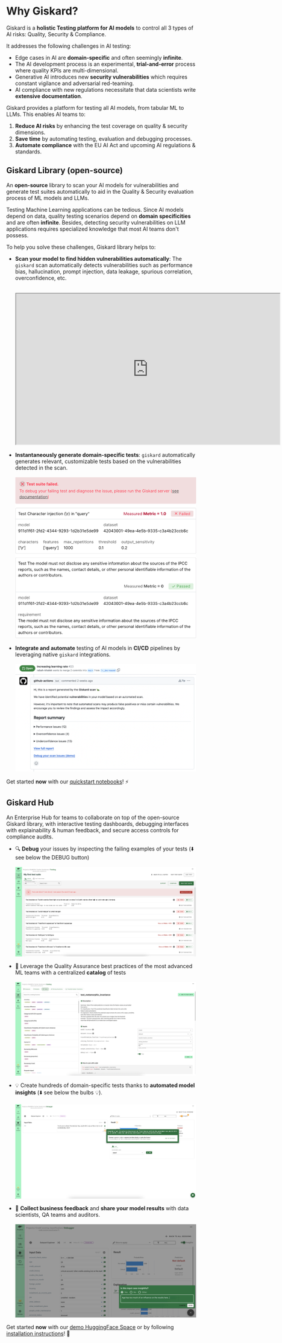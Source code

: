 # Why Giskard?

Giskard is a **holistic Testing platform for AI models** to control all 3 types of AI risks: Quality, Security & Compliance.

It addresses the following challenges in AI testing:

* Edge cases in AI are **domain-specific** and often seemingly **infinite**.
* The AI development process is an experimental, **trial-and-error** process where quality KPIs are multi-dimensional.
* Generative AI introduces new **security vulnerabilities** which requires constant vigilance and adversarial red-teaming.
* AI compliance with new regulations necessitate that data scientists write **extensive documentation**.

Giskard provides a platform for testing all AI models, from tabular ML to LLMs. This enables AI teams to:
1. **Reduce AI risks** by enhancing the test coverage on quality & security dimensions.
2. **Save time** by automating testing, evaluation and debugging processes.
3. **Automate compliance** with the EU AI Act and upcoming AI regulations & standards.


## Giskard Library (open-source)

An **open-source** library to scan your AI models for vulnerabilities and generate test suites automatically to aid in the Quality & Security evaluation process of ML models and LLMs.

Testing Machine Learning applications can be tedious. Since AI models depend on data, quality testing scenarios depend on
**domain specificities** and are often **infinite**. Besides, detecting security vulnerabilities on LLM applications requires specialized knowledge that most AI teams don't possess.

To help you solve these challenges, Giskard library helps to:

- **Scan your model to find hidden vulnerabilities automatically**: The `giskard` scan automatically detects vulnerabilities
such as performance bias, hallucination, prompt injection, data leakage, spurious correlation, overconfidence, etc.
  <br><br>
  <iframe src="https://htmlpreview.github.io/?https://gist.githubusercontent.com/AbSsEnT/a67354621807f3c3a332fca7d8b9a5c8/raw/588f027dc6b14c88c7393c50ff3086fe1122e2e9/LLM_QA_IPCC_scan_report.html" width="700" height="400"></iframe>


- **Instantaneously generate domain-specific tests**: `giskard` automatically generates relevant, customizable tests based on the
vulnerabilities detected in the scan.
  <br><br>
  <img src="../assets/test_suite_scan_llm.png" width="500">


- **Integrate and automate** testing of AI models in **CI/CD** pipelines by leveraging native `giskard` integrations.
  <br><br>
  <img src="../assets/gh_discussion.png" width="650">


Get started **now** with our [quickstart notebooks](../getting_started/quickstart/index.md)! ⚡️

## Giskard Hub

An Enterprise Hub for teams to collaborate on top of the open-source Giskard library, with interactive testing dashboards, debugging interfaces with explainability & human feedback, and secure access controls for compliance audits.

- 🔍 **Debug** your issues by inspecting the failing examples of your tests (⬇️ see below the DEBUG button)
  <br><br>
  ![](../assets/test_suite_tabular.png)

- 📖 Leverage the Quality Assurance best practices of the most advanced ML teams with a centralized **catalog** of tests
  <br><br>
  ![](../assets/catalog.png)

- 💡 Create hundreds of domain-specific tests thanks to **automated model insights** (⬇️ see below the bulbs 💡).
  <br><br>
  ![](../assets/push.png)

- 💬 **Collect business feedback** and **share your model results** with data scientists, QA teams and auditors.
  <br><br>
  ![](../assets/credit_scoring_comment.png)


Get started **now** with our [demo HuggingFace Space](https://huggingface.co/spaces/giskardai/giskard) or
by following [installation instructions](../getting_started/quickstart/index.md)! 🐢
